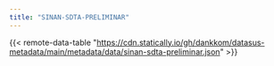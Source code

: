 ```yaml
---
title: "SINAN-SDTA-PRELIMINAR"
---
```


{{< remote-data-table "https://cdn.statically.io/gh/dankkom/datasus-metadata/main/metadata/data/sinan-sdta-preliminar.json" >}}
